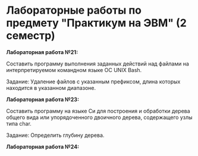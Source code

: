 # Лабораторные работы по предмету "Практикум на ЭВМ" (2 семестр)

**Лабораторная работа №21:**

Составить программу выполнения заданных действий над файлами на интерпретируемом командном языке OC UNIX Bash.

Задание: Удаление файлов с указанным префиксом, длина которых находится в указанном диапазоне.

**Лабораторная работа №23:**

Составить программу на языке Си для построения и обработки дерева общего вида или упорядоченного двоичного дерева, содержащего узлы типа char.

Задание: Определить глубину дерева.

**Лабораторная работа №24:**
